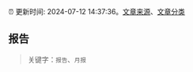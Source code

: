 :alarm_clock: 更新时间: 2024-07-12 14:37:36。[文章来源](/README.md)、[文章分类](/TAGS.md)

## 报告


> 关键字：`报告`、`月报`




